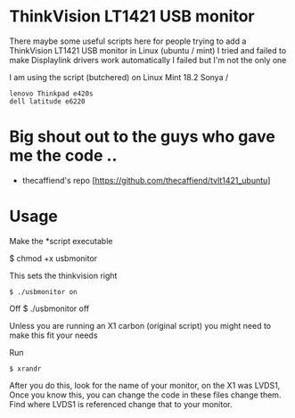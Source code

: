 # ThinkVision LT1421 USB monitor


There maybe some useful scripts here for people trying to
add a ThinkVision LT1421 USB monitor in Linux (ubuntu / mint)
I tried and failed to make  Displaylink drivers  work automatically
I failed but I'm not the only one  

I am  using the script (butchered) on
Linux Mint 18.2 Sonya /  

    lenovo Thinkpad e420s
    dell latitude e6220   


# Big shout out to the guys who gave me the code ..

* thecaffiend's repo [https://github.com/thecaffiend/tvlt1421_ubuntu]


# Usage

Make the *script executable

$ chmod +x usbmonitor


This sets the thinkvision right

    $ ./usbmonitor on

Off  $ ./usbmonitor off



Unless you are running an X1 carbon (original script) you might need to make this fit your needs

Run

    $ xrandr

After you do this, look for the name of your monitor, on the X1 was LVDS1,
Once you know this, you can change the code in these files change them.
Find where LVDS1 is referenced  change that to your monitor.
